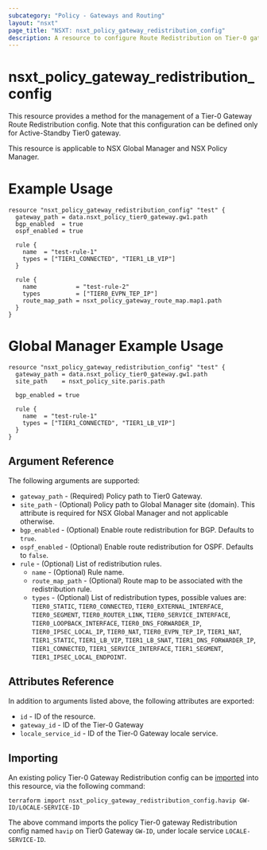 ```yaml
---
subcategory: "Policy - Gateways and Routing"
layout: "nsxt"
page_title: "NSXT: nsxt_policy_gateway_redistribution_config"
description: A resource to configure Route Redistribution on Tier-0 gateway in NSX Policy manager.
---
```


# nsxt_policy_gateway_redistribution_config

This resource provides a method for the management of a Tier-0 Gateway Route Redistribution config. Note that this configuration can be defined only for Active-Standby Tier0 gateway.

This resource is applicable to NSX Global Manager and NSX Policy Manager.

# Example Usage

```hcl
resource "nsxt_policy_gateway_redistribution_config" "test" {
  gateway_path = data.nsxt_policy_tier0_gateway.gw1.path
  bgp_enabled  = true
  ospf_enabled = true

  rule {
    name  = "test-rule-1"
    types = ["TIER1_CONNECTED", "TIER1_LB_VIP"]
  }

  rule {
    name           = "test-rule-2"
    types          = ["TIER0_EVPN_TEP_IP"]
    route_map_path = nsxt_policy_gateway_route_map.map1.path
  }
}
```

# Global Manager Example Usage

```hcl
resource "nsxt_policy_gateway_redistribution_config" "test" {
  gateway_path = data.nsxt_policy_tier0_gateway.gw1.path
  site_path    = nsxt_policy_site.paris.path

  bgp_enabled = true

  rule {
    name  = "test-rule-1"
    types = ["TIER1_CONNECTED", "TIER1_LB_VIP"]
  }
}
```

## Argument Reference

The following arguments are supported:

* `gateway_path` - (Required) Policy path to Tier0 Gateway.
* `site_path` - (Optional) Policy path to Global Manager site (domain). This attribute is required for NSX Global Manager and not applicable otherwise.
* `bgp_enabled` - (Optional) Enable route redistribution for BGP. Defaults to `true`.
* `ospf_enabled` - (Optional) Enable route redistribution for OSPF. Defaults to `false`.
* `rule` - (Optional) List of redistribution rules.
  * `name` - (Optional) Rule name.
  * `route_map_path` - (Optional) Route map to be associated with the redistribution rule.
  * `types` - (Optional) List of redistribution types, possible values are: `TIER0_STATIC`, `TIER0_CONNECTED`, `TIER0_EXTERNAL_INTERFACE`, `TIER0_SEGMENT`, `TIER0_ROUTER_LINK`, `TIER0_SERVICE_INTERFACE`, `TIER0_LOOPBACK_INTERFACE`, `TIER0_DNS_FORWARDER_IP`, `TIER0_IPSEC_LOCAL_IP`, `TIER0_NAT`, `TIER0_EVPN_TEP_IP`, `TIER1_NAT`, `TIER1_STATIC`, `TIER1_LB_VIP`, `TIER1_LB_SNAT`, `TIER1_DNS_FORWARDER_IP`, `TIER1_CONNECTED`, `TIER1_SERVICE_INTERFACE`, `TIER1_SEGMENT`, `TIER1_IPSEC_LOCAL_ENDPOINT`.

## Attributes Reference

In addition to arguments listed above, the following attributes are exported:

* `id` - ID of the resource.
* `gateway_id` - ID of the Tier-0 Gateway
* `locale_service_id` - ID of the Tier-0 Gateway locale service.

## Importing

An existing policy Tier-0 Gateway Redistribution config can be [imported][docs-import] into this resource, via the following command:

[docs-import]: /docs/import/index.html

```
terraform import nsxt_policy_gateway_redistribution_config.havip GW-ID/LOCALE-SERVICE-ID
```

The above command imports the policy Tier-0 gateway Redistribution config named `havip` on Tier0 Gateway `GW-ID`, under locale service `LOCALE-SERVICE-ID`.
